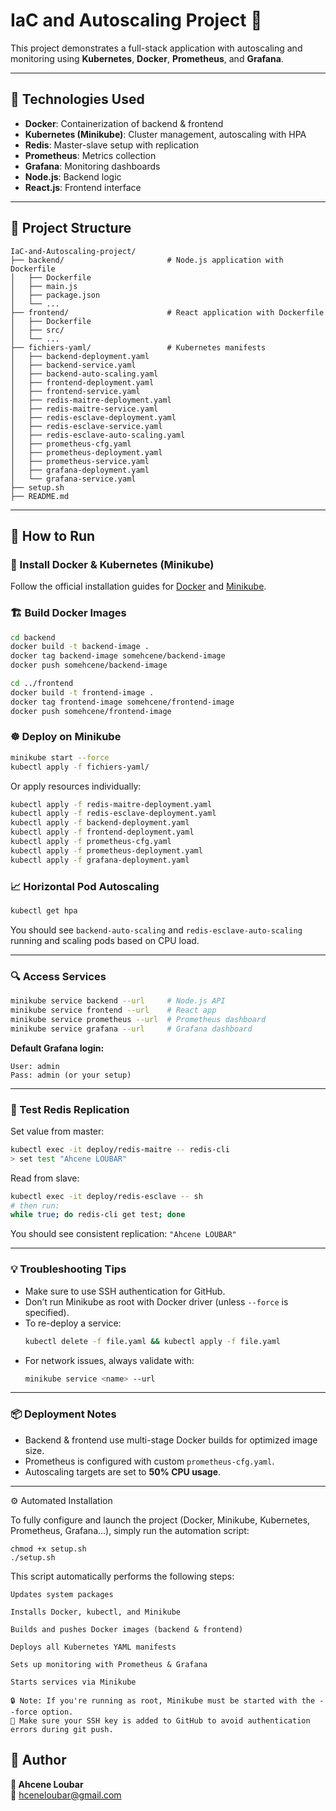 # IaC and Autoscaling Project 🚀

This project demonstrates a full-stack application with autoscaling and monitoring using **Kubernetes**, **Docker**, **Prometheus**, and **Grafana**.

---

## 🧱 Technologies Used

- **Docker**: Containerization of backend & frontend
- **Kubernetes (Minikube)**: Cluster management, autoscaling with HPA
- **Redis**: Master-slave setup with replication
- **Prometheus**: Metrics collection
- **Grafana**: Monitoring dashboards
- **Node.js**: Backend logic
- **React.js**: Frontend interface

---

## 📁 Project Structure

```plaintext
IaC-and-Autoscaling-project/
├── backend/                       # Node.js application with Dockerfile
│   ├── Dockerfile
│   ├── main.js
│   ├── package.json
│   └── ...
├── frontend/                      # React application with Dockerfile
│   ├── Dockerfile
│   ├── src/
│   └── ...
├── fichiers-yaml/                 # Kubernetes manifests
│   ├── backend-deployment.yaml
│   ├── backend-service.yaml
│   ├── backend-auto-scaling.yaml
│   ├── frontend-deployment.yaml
│   ├── frontend-service.yaml
│   ├── redis-maitre-deployment.yaml
│   ├── redis-maitre-service.yaml
│   ├── redis-esclave-deployment.yaml
│   ├── redis-esclave-service.yaml
│   ├── redis-esclave-auto-scaling.yaml
│   ├── prometheus-cfg.yaml
│   ├── prometheus-deployment.yaml
│   ├── prometheus-service.yaml
│   ├── grafana-deployment.yaml
│   └── grafana-service.yaml
├── setup.sh
├── README.md
```

---

## 🚀 How to Run

### 🐳 Install Docker & Kubernetes (Minikube)
Follow the official installation guides for [Docker](https://docs.docker.com/get-docker/) and [Minikube](https://minikube.sigs.k8s.io/docs/start/).

### 🏗️ Build Docker Images

```bash
cd backend
docker build -t backend-image .
docker tag backend-image somehcene/backend-image
docker push somehcene/backend-image

cd ../frontend
docker build -t frontend-image .
docker tag frontend-image somehcene/frontend-image
docker push somehcene/frontend-image
```

### ☸️ Deploy on Minikube

```bash
minikube start --force
kubectl apply -f fichiers-yaml/
```

Or apply resources individually:

```bash
kubectl apply -f redis-maitre-deployment.yaml
kubectl apply -f redis-esclave-deployment.yaml
kubectl apply -f backend-deployment.yaml
kubectl apply -f frontend-deployment.yaml
kubectl apply -f prometheus-cfg.yaml
kubectl apply -f prometheus-deployment.yaml
kubectl apply -f grafana-deployment.yaml
```

### 📈 Horizontal Pod Autoscaling

```bash
kubectl get hpa
```

You should see `backend-auto-scaling` and `redis-esclave-auto-scaling` running and scaling pods based on CPU load.

---

### 🔍 Access Services

```bash
minikube service backend --url     # Node.js API
minikube service frontend --url    # React app
minikube service prometheus --url  # Prometheus dashboard
minikube service grafana --url     # Grafana dashboard
```

**Default Grafana login:**

```text
User: admin
Pass: admin (or your setup)
```

---

### 🧪 Test Redis Replication

Set value from master:

```bash
kubectl exec -it deploy/redis-maitre -- redis-cli
> set test "Ahcene LOUBAR"
```

Read from slave:

```bash
kubectl exec -it deploy/redis-esclave -- sh
# then run:
while true; do redis-cli get test; done
```

You should see consistent replication: `"Ahcene LOUBAR"`

---

### 💡 Troubleshooting Tips

- Make sure to use SSH authentication for GitHub.
- Don’t run Minikube as root with Docker driver (unless `--force` is specified).
- To re-deploy a service:
  ```bash
  kubectl delete -f file.yaml && kubectl apply -f file.yaml
  ```
- For network issues, always validate with:
  ```bash
  minikube service <name> --url
  ```

---

### 📦 Deployment Notes

- Backend & frontend use multi-stage Docker builds for optimized image size.
- Prometheus is configured with custom `prometheus-cfg.yaml`.
- Autoscaling targets are set to **50% CPU usage**.

---

⚙️ Automated Installation

To fully configure and launch the project (Docker, Minikube, Kubernetes, Prometheus, Grafana...), simply run the automation script:

```
chmod +x setup.sh
./setup.sh
```

This script automatically performs the following steps:

    Updates system packages

    Installs Docker, kubectl, and Minikube

    Builds and pushes Docker images (backend & frontend)

    Deploys all Kubernetes YAML manifests

    Sets up monitoring with Prometheus & Grafana

    Starts services via Minikube

    🔒 Note: If you're running as root, Minikube must be started with the --force option.
    🔑 Make sure your SSH key is added to GitHub to avoid authentication errors during git push.

## 📍 Author

**👤 Ahcene Loubar**  
📧 hceneloubar@gmail.com
